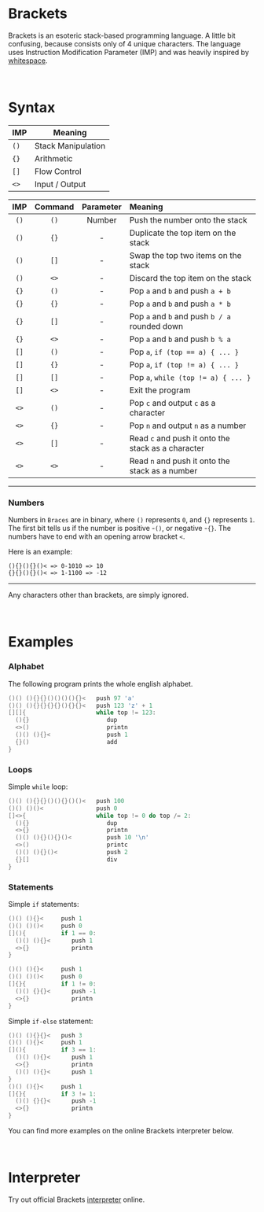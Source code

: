 # Brackets

Brackets is an esoteric stack-based programming language. A little bit confusing, because consists only of 4 unique characters. The language uses Instruction Modification Parameter (IMP) and was heavily inspired by [whitespace](https://en.wikipedia.org/wiki/Whitespace_(programming_language)).

&nbsp;
# Syntax

| IMP  | Meaning            |
| ---  | -------            |
| `()` | Stack Manipulation |
| `{}` | Arithmetic         |
| `[]` | Flow Control       |
| `<>` | Input / Output     |

| IMP  | Command | Parameter | Meaning                                             |
| :-:  | :-----: | :-------: | :------                                             |
| `()` | `()`    | Number    | Push the number onto the stack                      |
| `()` | `{}`    | -         | Duplicate the top item on the stack                 |
| `()` | `[]`    | -         | Swap the top two items on the stack                 |
| `()` | `<>`    | -         | Discard the top item on the stack                   |
| `{}` | `()`    | -         | Pop `a` and `b` and push `a + b`                    |
| `{}` | `{}`    | -         | Pop `a` and `b` and push `a * b`                    |
| `{}` | `[]`    | -         | Pop `a` and `b` and push `b / a` rounded down       |
| `{}` | `<>`    | -         | Pop `a` and `b` and push `b % a`                    |
| `[]` | `()`    | -         | Pop `a`, `if (top == a) { ... }`                    |
| `[]` | `{}`    | -         | Pop `a`, `if (top != a) { ... }`                    |
| `[]` | `[]`    | -         | Pop `a`, `while (top != a) { ... }`                 |
| `[]` | `<>`    | -         | Exit the program                                    |
| `<>` | `()`    | -         | Pop `c` and output `c` as a character               |
| `<>` | `{}`    | -         | Pop `n` and output `n` as a number                  |
| `<>` | `[]`    | -         | Read `c` and push it onto the stack as a character  |
| `<>` | `<>`    | -         | Read `n` and push it onto the stack as a number     |

___
### Numbers

Numbers in `Braces` are in binary, where `()` represents `0`, and `{}` represents `1`.
The first bit tells us if the number is positive -`()`, or negative -`{}`. The numbers have to end with an opening arrow bracket `<`.

Here is an example:
```
(){}(){}()< => 0-1010 => 10
{}{}(){}()< => 1-1100 => -12
```
___
Any characters other than brackets, are simply ignored.

&nbsp;
# Examples

### Alphabet

The following program prints the whole english alphabet.

```c
()() (){}{}()()()(){}<   push 97 'a'
()() (){}{}{}{}(){}{}<   push 123 'z' + 1
[][]{                    while top != 123:
  (){}                      dup
  <>()                      printn
  ()() (){}<                push 1
  {}()                      add
}
```

### Loops

Simple `while` loop:
```c
()() (){}{}()(){}()()<   push 100
()() ()()<               push 0
[]<>{                    while top != 0 do top /= 2:
  (){}                      dup
  <>{}                      printn
  ()() (){}(){}()<          push 10 '\n'
  <>()                      printc
  ()() (){}()<              push 2
  {}[]                      div
}
```

### Statements

Simple `if` statements:
```c
()() (){}<     push 1
()() ()()<     push 0
[](){          if 1 == 0:
  ()() (){}<      push 1
  <>{}            printn
}

()() (){}<     push 1
()() ()()<     push 0
[]{}{          if 1 != 0:
  ()() {}{}<      push -1
  <>{}            printn
}
```

Simple `if-else` statement:
```c
()() (){}{}<   push 3
()() (){}<     push 1
[](){          if 3 == 1:
  ()() (){}<      push 1
  <>{}            printn
  ()() (){}<      push 1
}
()() (){}<     push 1
[]{}{          if 3 != 1:
  ()() {}{}<      push -1
  <>{}            printn
}
```

You can find more examples on the online Brackets interpreter below.

&nbsp;
# Interpreter

Try out official Brackets [interpreter](https://kvbc.github.io/brackets/interpreter/) online.
